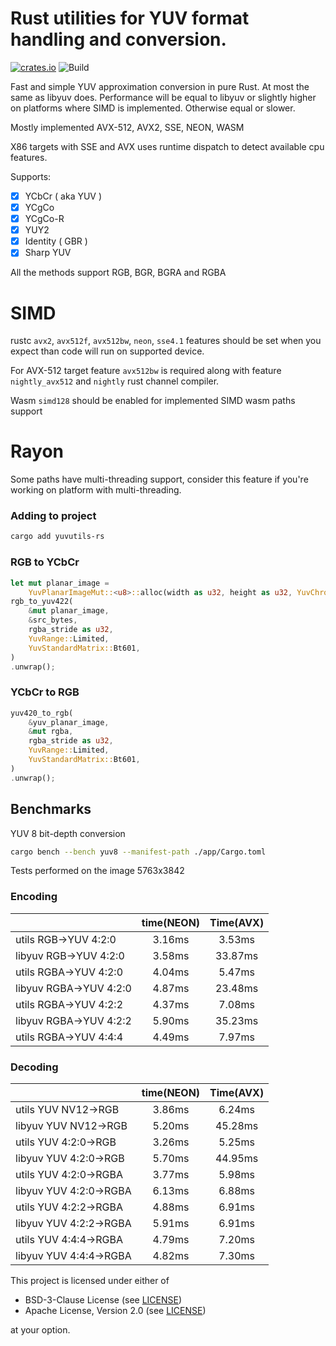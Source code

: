 # Rust utilities for YUV format handling and conversion.

[![crates.io](https://img.shields.io/crates/v/yuvutils-rs.svg)](https://crates.io/crates/yuvutils-rs)
![Build](https://github.com/awxkee/yuvutils-rs/actions/workflows/Build/badge.svg)

Fast and simple YUV approximation conversion in pure Rust. At most the same as libyuv does. Performance will be equal to libyuv or slightly higher on platforms where SIMD is implemented. Otherwise equal or slower. 

Mostly implemented AVX-512, AVX2, SSE, NEON, WASM

X86 targets with SSE and AVX uses runtime dispatch to detect available cpu features.

Supports:
- [x] YCbCr ( aka YUV )
- [x] YCgCo
- [x] YCgCo-R
- [x] YUY2
- [x] Identity ( GBR )
- [x] Sharp YUV

All the methods support RGB, BGR, BGRA and RGBA

# SIMD

rustc `avx2`, `avx512f`, `avx512bw`, `neon`, `sse4.1` features should be set when you expect than code will run on supported device.

For AVX-512 target feature `avx512bw` is required along with feature `nightly_avx512` and `nightly` rust channel compiler.

Wasm `simd128` should be enabled for implemented SIMD wasm paths support

# Rayon 

Some paths have multi-threading support, consider this feature if you're working on platform with multi-threading.

### Adding to project

```bash
cargo add yuvutils-rs
```

### RGB to YCbCr

```rust
let mut planar_image =
    YuvPlanarImageMut::<u8>::alloc(width as u32, height as u32, YuvChromaSubsampling::Yuv420);
rgb_to_yuv422(
    &mut planar_image,
    &src_bytes,
    rgba_stride as u32,
    YuvRange::Limited,
    YuvStandardMatrix::Bt601,
)
.unwrap();
```

### YCbCr to RGB

```rust
yuv420_to_rgb(
    &yuv_planar_image,
    &mut rgba,
    rgba_stride as u32,
    YuvRange::Limited,
    YuvStandardMatrix::Bt601,
)
.unwrap();
```

## Benchmarks

YUV 8 bit-depth conversion

```bash
cargo bench --bench yuv8 --manifest-path ./app/Cargo.toml
```

Tests performed on the image 5763x3842

### Encoding

|                        | time(NEON) | Time(AVX) |
|------------------------|:----------:|:---------:|
| utils RGB->YUV 4:2:0   |   3.16ms   |  3.53ms   |
| libyuv RGB->YUV 4:2:0  |   3.58ms   |  33.87ms  |
| utils RGBA->YUV 4:2:0  |   4.04ms   |  5.47ms   |
| libyuv RGBA->YUV 4:2:0 |   4.87ms   |  23.48ms  |
| utils RGBA->YUV 4:2:2  |   4.37ms   |  7.08ms   |
| libyuv RGBA->YUV 4:2:2 |   5.90ms   |  35.23ms  |
| utils RGBA->YUV 4:4:4  |   4.49ms   |  7.97ms   |

### Decoding

|                        | time(NEON) | Time(AVX) |
|------------------------|:----------:|:---------:|
| utils YUV NV12->RGB    |   3.86ms   |  6.24ms   |
| libyuv YUV NV12->RGB   |   5.20ms   |  45.28ms  |
| utils YUV 4:2:0->RGB   |   3.26ms   |  5.25ms   |
| libyuv YUV 4:2:0->RGB  |   5.70ms   |  44.95ms  |
| utils YUV 4:2:0->RGBA  |   3.77ms   |  5.98ms   |
| libyuv YUV 4:2:0->RGBA |   6.13ms   |  6.88ms   |
| utils YUV 4:2:2->RGBA  |   4.88ms   |  6.91ms   |
| libyuv YUV 4:2:2->RGBA |   5.91ms   |  6.91ms   |
| utils YUV 4:4:4->RGBA  |   4.79ms   |  7.20ms   |
| libyuv YUV 4:4:4->RGBA |   4.82ms   |  7.30ms   |

This project is licensed under either of

- BSD-3-Clause License (see [LICENSE](LICENSE.md))
- Apache License, Version 2.0 (see [LICENSE](LICENSE-APACHE.md))

at your option.
